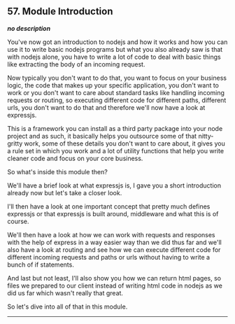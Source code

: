 ## 57. Module Introduction

<strong><em>no description</em></strong>

You've now got an introduction to nodejs and how it works and how you can use it
to write basic nodejs programs but what you also already saw is that with nodejs
alone, you have to write a lot of code to deal with basic things like extracting
the body of an incoming request. 

Now typically you don't want to do that, you want to focus on your business
logic, the code that makes up your specific application, you don't want to work
or you don't want to care about standard tasks like handling incoming requests
or routing, so executing different code for different paths, different urls, you
don't want to do that and therefore we'll now have a look at expressjs. 

This is a framework you can install as a third party package into your node
project and as such, it basically helps you outsource some of that nitty-gritty
work, some of these details you don't want to care about, it gives you a rule
set in which you work and a lot of utility functions that help you write cleaner
code and focus on your core business. 

So what's inside this module then? 

We'll have a brief look at what expressjs is, I gave you a short introduction
already now but let's take a closer look. 

I'll then have a look at one important concept that pretty much defines
expressjs or that expressjs is built around, middleware and what this is of
course. 

We'll then have a look at how we can work with requests and responses with the
help of express in a way easier way than we did thus far and we'll also have a
look at routing and see how we can execute different code for different incoming
requests and paths or urls without having to write a bunch of if statements. 

And last but not least, I'll also show you how we can return html pages, so
files we prepared to our client instead of writing html code in nodejs as we did
us far which wasn't really that great. 

So let's dive into all of that in this module. 

---